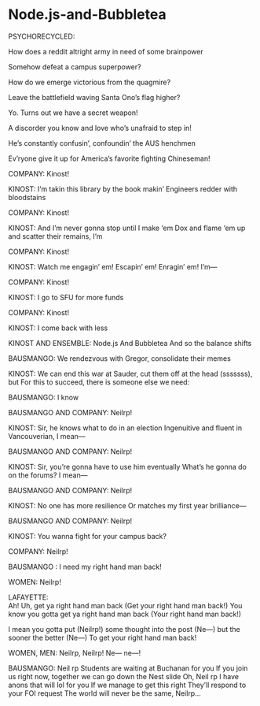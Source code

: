# Node.js-and-Bubbletea

PSYCHORECYCLED:

How does a reddit altright army in need of some brainpower

Somehow defeat a campus superpower?

How do we emerge victorious from the quagmire?

Leave the battlefield waving Santa Ono’s flag higher?

Yo. Turns out we have a secret weapon!

A discorder you know and love who’s unafraid to step in!

He’s constantly confusin’, confoundin’ the AUS henchmen

Ev’ryone give it up for America’s favorite fighting Chineseman!

COMPANY:
Kinost!

KINOST:
I’m takin this library by the book makin’
Engineers redder with bloodstains

COMPANY:
Kinost!

KINOST:
And I’m never gonna stop until I make ‘em
Dox and flame ‘em up and scatter their remains, I’m

COMPANY:
Kinost!

KINOST:
Watch me engagin’ em! Escapin’ em!
Enragin’ em! I’m—

COMPANY:
Kinost!

KINOST:
I go to SFU for more funds

COMPANY:
Kinost!

KINOST:
I come back with less

KINOST AND ENSEMBLE:
Node.js
And Bubbletea
And so the balance shifts

BAUSMANGO:
We rendezvous with Gregor, consolidate their memes

KINOST:
We can end this war at Sauder, cut them off at the head (sssssss), but
For this to succeed, there is someone else we need:

BAUSMANGO:
I know

BAUSMANGO AND COMPANY:
Neilrp!

KINOST:
Sir, he knows what to do in an election
Ingenuitive and fluent in Vancouverian, I mean—

BAUSMANGO AND COMPANY:
Neilrp!

KINOST:
Sir, you’re gonna have to use him eventually
What’s he gonna do on the forums? I mean—

BAUSMANGO AND COMPANY:
Neilrp!

KINOST:
No one has more resilience
Or matches my first year brilliance—

BAUSMANGO AND COMPANY:
Neilrp!

KINOST:
You wanna fight for your campus back?

COMPANY:
Neilrp!

BAUSMANGO :
I need my right hand man back!

WOMEN:
Neilrp!

LAFAYETTE:                                                        
Ah! Uh, get ya right hand man back (Get your right hand man back!)
You know you gotta get ya right hand man back (Your right hand man back!)

I mean you gotta put (Neilrp!)
some thought into the post (Ne—)
but the sooner the better (Ne—)
To get your right hand man back!

WOMEN, MEN:
Neilrp, Neilrp!
Ne— ne—!

BAUSMANGO:
Neil rp
Students are waiting at Buchanan for you
If you join us right now, together we can go down the Nest slide
Oh, Neil rp
I have anons that will lol for you
If we manage to get this right
They’ll respond to your FOI request
The world will never be the same, Neilrp…
